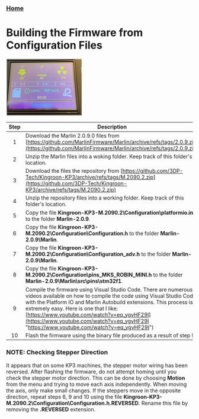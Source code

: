 ### [Home](https://3dp-tech.github.io/Kingroon-KP3/)

# Building the Firmware from Configuration Files
![](https://github.com/3DP-Tech/Kingroon-KP3/raw/main/Images/screen-205.png)

|Step|Description|
|:-:|-|
|1|Download the Marlin 2.0.9.0 files from [https://github.com/MarlinFirmware/Marlin/archive/refs/tags/2.0.9.zip](https://github.com/MarlinFirmware/Marlin/archive/refs/tags/2.0.9.zip)|
|2|Unzip the Marlin files into a woking folder. Keep track of this folder's location.|
|3|Download the files the repository from [https://github.com/3DP-Tech/Kingroon-KP3/archive/refs/tags/M.2090.2.zip](https://github.com/3DP-Tech/Kingroon-KP3/archive/refs/tags/M.2090.2.zip)|
|4|Unzip the repository files into a working folder. Keep track of this folder's location.|
|5|Copy the file **Kingroon-KP3-M.2090.2\Configuration\platformio.ini** to the folder **Marlin-2.0.9**.|
|6|Copy the file **Kingroon-KP3-M.2090.2\Configuration\Configuration.h** to the folder **Marlin-2.0.9\Marlin**.|
|7|Copy the file **Kingroon-KP3-M.2090.2\Configuration\Configuration_adv.h** to the folder **Marlin-2.0.9\Marlin**.|
|8|Copy the file **Kingroon-KP3-M.2090.2\Configuration\pins_MKS_ROBIN_MINI.h** to the folder **Marlin-2.0.9\Marlin\src\pins\stm32f1**.|
|9|Compile the firmware using Visual Studio Code. There are numerous videos available on how to compile the code using Visual Studio Code with the Platform IO and Marlin Autobuild extensions. This process is extremely easy. Here is one that I like: [https://www.youtube.com/watch?v=eq_ygvHF29I](https://www.youtube.com/watch?v=eq_ygvHF29I "https://www.youtube.com/watch?v=eq_ygvHF29I")|
|10|Flash the firmware using the binary file produced as a result of step 9.|

### NOTE: Checking Stepper Direction
It appears that on some KP3 machines, the stepper motor wiring has been reversed. After flashing the firmware, do not attempt homing until you check the stepper motor direction. This can be done by choosing **Motion** from the menu and trying to move each axis independently. When moving the axis, only make small changes. If the steppers move in the opposite direction, repeat steps 6, 9 and 10 using the file **Kingroon-KP3-M.2090.2\Configuration\Configuration.h.REVERSED**. Rename this file by removing the **.REVERSED** extension.

